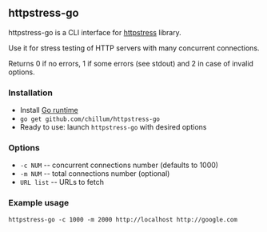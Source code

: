 ## httpstress-go
httpstress-go is a CLI interface for
[httpstress](https://github.com/chillum/httpstress.git) library.

Use it for stress testing of HTTP servers with many concurrent connections.

Returns 0 if no errors, 1 if some errors (see stdout) and 2 in case of invalid options.

### Installation
* Install [Go runtime](http://golang.org/doc/install)
* `go get github.com/chillum/httpstress-go`
* Ready to use: launch `httpstress-go` with desired options

### Options
* `-c NUM` -- concurrent connections number (defaults to 1000)
* `-m NUM` -- total connections number (optional)
* `URL list` -- URLs to fetch

### Example usage
`httpstress-go -c 1000 -m 2000 http://localhost http://google.com`
